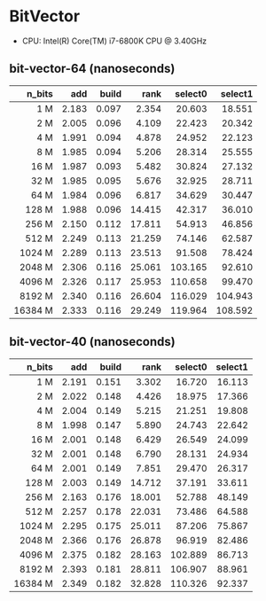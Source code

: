 # BitVector

- CPU: Intel(R) Core(TM) i7-6800K CPU @ 3.40GHz

## bit-vector-64 (nanoseconds)

n_bits |     add|   build|    rank| select0| select1
------:|-------:|-------:|-------:|-------:|-------:
1     M|   2.183|   0.097|   2.354|  20.603|  18.551
2     M|   2.005|   0.096|   4.109|  22.423|  20.342
4     M|   1.991|   0.094|   4.878|  24.952|  22.123
8     M|   1.985|   0.094|   5.206|  28.314|  25.555
16    M|   1.987|   0.093|   5.482|  30.824|  27.132
32    M|   1.985|   0.095|   5.676|  32.925|  28.711
64    M|   1.984|   0.096|   6.817|  34.629|  30.447
128   M|   1.988|   0.096|  14.415|  42.317|  36.010
256   M|   2.150|   0.112|  17.811|  54.913|  46.856
512   M|   2.249|   0.113|  21.259|  74.146|  62.587
1024  M|   2.289|   0.113|  23.513|  91.508|  78.424
2048  M|   2.306|   0.116|  25.061| 103.165|  92.610
4096  M|   2.326|   0.117|  25.953| 110.658|  99.470
8192  M|   2.340|   0.116|  26.604| 116.029| 104.943
16384 M|   2.333|   0.116|  29.249| 119.964| 108.592

## bit-vector-40 (nanoseconds)

n_bits |     add|   build|    rank| select0| select1
------:|-------:|-------:|-------:|-------:|-------:
1     M|   2.191|   0.151|   3.302|  16.720|  16.113
2     M|   2.022|   0.148|   4.426|  18.975|  17.366
4     M|   2.004|   0.149|   5.215|  21.251|  19.808
8     M|   1.998|   0.147|   5.890|  24.743|  22.642
16    M|   2.001|   0.148|   6.429|  26.549|  24.099
32    M|   2.001|   0.148|   6.790|  28.131|  24.934
64    M|   2.001|   0.149|   7.851|  29.470|  26.317
128   M|   2.003|   0.149|  14.712|  37.191|  33.611
256   M|   2.163|   0.176|  18.001|  52.788|  48.149
512   M|   2.257|   0.178|  22.031|  73.486|  64.588
1024  M|   2.295|   0.175|  25.011|  87.206|  75.867
2048  M|   2.366|   0.176|  26.878|  96.919|  82.486
4096  M|   2.375|   0.182|  28.163| 102.889|  86.713
8192  M|   2.393|   0.181|  28.811| 106.907|  88.961
16384 M|   2.349|   0.182|  32.828| 110.326|  92.337
